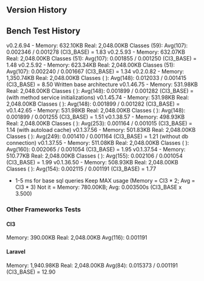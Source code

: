 ## Version History ##


## Bench Test History ###

v0.2.6.94   - Memory: 632.10KB   Real: 2,048.00KB Classes (59): Avg(107): 0.002346 / 0.001278 (CI3_BASE) = 1.83
v0.2.5.93   - Memory: 632.07KB   Real: 2,048.00KB Classes (51): Avg(107): 0.001855 / 0.001250 (CI3_BASE) = 1.48
v0.2.5.92   - Memory: 623.34KB   Real: 2,048.00KB Classes (51): Avg(107): 0.002240 / 0.001667 (CI3_BASE) = 1.34
v0.2.0.82   - Memory: 1,350.74KB Real: 2,048.00KB Classes (  ): Avg(148): 0.012033 / 0.001415 (CI3_BASE) = 8.50 Written base architecture
v0.1.46.75  - Memory: 531.98KB   Real: 2,048.00KB Classes (  ): Avg(148): 0.001899 / 0.001282 (CI3_BASE) =  (with method service initializations)
v0.1.45.74  - Memory: 531.98KB   Real: 2,048.00KB Classes (  ): Avg(148): 0.001899 / 0.001282 (CI3_BASE) = 
v0.1.42.65  - Memory: 531.98KB   Real: 2,048.00KB Classes (  ): Avg(148): 0.001899 / 0.001255 (CI3_BASE) = 1.51
v0.1.38.57  - Memory: 498.93KB   Real: 2,048.00KB Classes (  ): Avg(253): 0.001164 / 0.001015 (CI3_BASE) = 1.14 (with autoload cache)
v0.1.37.56  - Memory: 501.83KB   Real: 2,048.00KB Classes (  ): Avg(249): 0.001410 / 0.001164 (CI3_BASE) = 1.21 (without db connection)
v0.1.37.55  - Memory: 511.08KB   Real: 2,048.00KB Classes (  ): Avg(160): 0.002065 / 0.001054 (CI3_BASE) = 1.95
v0.1.37.54  - Memory: 510.77KB   Real: 2,048.00KB Classes (  ): Avg(155): 0.002106 / 0.001054 (CI3_BASE) = 1.99
v0.1.36.50  - Memory: 508.93KB   Real: 2,048.00KB Classes (  ): Avg(154): 0.002115 / 0.001191 (CI3_BASE) = 1.77

+ 1-5 ms for base sql queries
Keep MAX usage (Memory = CI3 * 2; Avg = CI3 * 3)
Not it = Memory: 780.00KB; Avg: 0.003500s (CI3_BASE x 3.500)


### Other Frameworks Tests ###

#### CI3 ####

Memory: 390.00KB Real: 2,048.00KB Avg(116): 0.001191

#### Laravel ####

Memory: 1,940.98KB Real: 2,048.00KB Avg(84): 0.015373 / 0.001191 (CI3_BASE) = 12.90